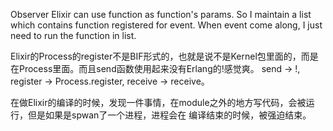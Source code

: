 Observer
Elixir can use function as function's params.
So I maintain a list which contains function registered for event.
When event come along, I just need to run the function in list.

Elixir的Process的register不是BIF形式的，也就是说不是Kernel包里面的，而是在Process里面。而且send函数使用起来没有Erlang的!感觉爽。 send -> !, register -> Process.register, receive -> receive。

在做Elixir的编译的时候，发现一件事情，在module之外的地方写代码，会被运行，但是如果是spwan了一个进程，进程会在 编译结束的时候，被强迫结束。
